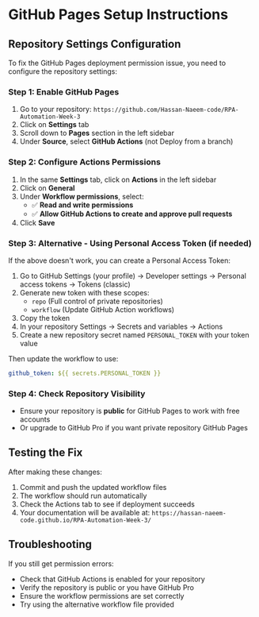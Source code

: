# GitHub Pages Setup Instructions

## Repository Settings Configuration

To fix the GitHub Pages deployment permission issue, you need to configure the repository settings:

### Step 1: Enable GitHub Pages
1. Go to your repository: `https://github.com/Hassan-Naeem-code/RPA-Automation-Week-3`
2. Click on **Settings** tab
3. Scroll down to **Pages** section in the left sidebar
4. Under **Source**, select **GitHub Actions** (not Deploy from a branch)

### Step 2: Configure Actions Permissions
1. In the same **Settings** tab, click on **Actions** in the left sidebar
2. Click on **General**
3. Under **Workflow permissions**, select:
   - ✅ **Read and write permissions**
   - ✅ **Allow GitHub Actions to create and approve pull requests**
4. Click **Save**

### Step 3: Alternative - Using Personal Access Token (if needed)
If the above doesn't work, you can create a Personal Access Token:

1. Go to GitHub Settings (your profile) → Developer settings → Personal access tokens → Tokens (classic)
2. Generate new token with these scopes:
   - `repo` (Full control of private repositories)
   - `workflow` (Update GitHub Action workflows)
3. Copy the token
4. In your repository Settings → Secrets and variables → Actions
5. Create a new repository secret named `PERSONAL_TOKEN` with your token value

Then update the workflow to use:
```yaml
github_token: ${{ secrets.PERSONAL_TOKEN }}
```

### Step 4: Check Repository Visibility
- Ensure your repository is **public** for GitHub Pages to work with free accounts
- Or upgrade to GitHub Pro if you want private repository GitHub Pages

## Testing the Fix

After making these changes:

1. Commit and push the updated workflow files
2. The workflow should run automatically
3. Check the Actions tab to see if deployment succeeds
4. Your documentation will be available at: `https://hassan-naeem-code.github.io/RPA-Automation-Week-3/`

## Troubleshooting

If you still get permission errors:
- Check that GitHub Actions is enabled for your repository
- Verify the repository is public or you have GitHub Pro
- Ensure the workflow permissions are set correctly
- Try using the alternative workflow file provided
